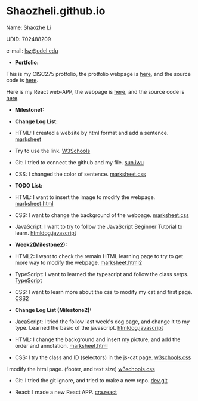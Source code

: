 # Shaozheli.github.io
Name: Shaozhe Li

UDID: 702488209

e-mail: lsz@udel.edu

* <strong>Portfolio:</strong>

This is my CISC275 protfolio, the protfolio webpage is <a href="https://yongye12.github.io/Shaozheli.github.io/CISC275-Shaozhe-Li-protfolio.html" target="_blank"> here</a>, and the source code is <a href="https://github.com/Yongye12/Shaozheli.github.io/blob/main/CISC275-Shaozhe-Li-protfolio.html" target="_blank"> here</a>.

Here is my React web-APP, the webpage is <a href="https://yongye12.github.io/my-app/" target="_blank">here</a>, and the source code is  <a href="https://github.com/Yongye12/my-app/blob/main/src/App.tsx" target="_blank">here</a>.

* <strong>Milestone1: </strong>

* <strong>Change Log List:</strong>

* HTML: I created a website by html format and add a sentence. <a href="https://marksheet.io/html-syntax.html"> marksheet</a>

* Try to use the link. <a href="https://www.w3schools.com/html/html_links.asp"> W3Schools</a>

* Git: I tried to connect the github and my file.  <a href="https://sun.iwu.edu/~mliffito/cs_codex/posts/git-cookbook/"> sun.iwu</a>

* CSS: I changed the color of sentence. <a href="https://marksheet.io/why-css-exists.html"> marksheet.css</a>

* <strong>TODO List:</strong>

* HTML: I want to insert the image to modify the webpage. <a href="https://marksheet.io/html-syntax.html"> marksheet.html</a>

* CSS: I want to change the background of the webpage. <a href="https://marksheet.io/css-syntax.html"> marksheet.css</a>

* JavaScript: I want to try to follow the JavaScript Beginner Tutorial to learn. <a href="https://htmldog.com/guides/javascript/beginner/"> htmldog.javascript</a>

* <strong>Week2(Milestone2):</strong>

* HTML2: I want to check the remain HTML learning page to try to get more way to modify the webpage. <a href="https://marksheet.io/html-tables.html"> marksheet.html2</a>

* TypeScript: I want to learned the typescript and follow the class setps. <a href="https://www.typescriptlang.org/docs/handbook/typescript-in-5-minutes.html"> TypeScript</a> 

* CSS: I want to learn more about the css to modify my cat and first page. <a href="https://www.w3schools.com/css/default.asp"> CSS2</a>  


* <strong>Change Log List (Milestone2):</strong> 

* JacaScript: I tried the follow last week's dog page, and change it to my type. Learned the basic of the javascript. <a href="https://htmldog.com/guides/javascript/beginner/"> htmldog.javascript</a>

* HTML: I change the background and insert my picture, and add the order and annotation. <a href="https://marksheet.io/html-images.html"> marksheet.html</a>

* CSS: I try the class and ID (selectors) in the js-cat page. <a href="https://www.w3schools.com/css/css_selectors.asp"> w3schools.css</a>

 I modify the html page. (footer, and text size) <a href="https://www.w3schools.com/tags/tag_footer.asp"> w3schools.css</a>

* Git: I tried the git ignore, and tried to make a new repo. <a href="https://dev.to/dyarleniber/setting-up-a-ci-cd-workflow-on-github-actions-for-a-react-app-with-github-pages-and-codecov-4hnp"> dev.git</a>

* React: I made a new React APP. <a href="https://create-react-app.dev/docs/getting-started"> cra.react</a>